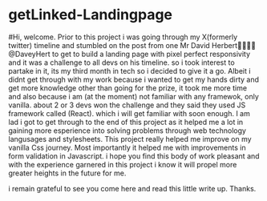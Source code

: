 ﻿# getLinked-Landingpage
#Hi, welcome.
Prior to this project i was going through my X(formerly twitter) timeline and stumbled on the post from one Mr David Herbert👨🏽‍💻🚀
@DaveyHert to get to build a landing page with pixel perfect responsivity and it was a challenge to all devs on his timeline. so i took interest to partake in it, its my third month in tech so i decided to give it a go.
Albeit i didnt get through with my work because i wanted to get my hands dirty and get more knowledge other than going for the prize, it took me more time and also because i am (at the moment) not familiar with any framewok, only vanilla. about 2 or 3 devs won the challenge and they said they used JS framework called (React). which i will get familiar with soon enough.
I am lad i got to get through to the end of this project as it helped me a lot in gaining more esperience into solving problems through web technology langusages and stylesheets.
This project really helped me improve on my vanilla Css journey.
Most importantly it helped me with improvements in form validation in Javascript. i hope you find this body of work pleasant and with the experience garnered in this project i know it will propel more greater heights in the future for me.

i remain grateful to see you come here and read this little write up. Thanks.
